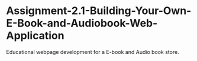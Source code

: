 # Assignment-2.1-Building-Your-Own-E-Book-and-Audiobook-Web-Application
Educational webpage development for a E-book and Audio book store.
